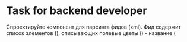 # Task for backend developer

Спроектируйте компонент для парсинга фидов (xml).
Фид содержит список элементов (<flowers>), описывающих полевые цветы (<flower>) - название (<title>),
описание (<description>), таксоны научной классификации (<species>, <genus> ...) и ссылки на фотографии
(<photo1>, <photo2> ... <photo5>).
Задача компонента получить фид, распарсить список, скачать фотографии в локальное хранилище и
сохранить результат своей работы.
Он должен поддерживать возможность загрузки файла из разных источников (внешняя ссылка, локальное
хранилище), выгрузки итоговых данных в разные хранилища (БД, облако). А так же логирование процесса и
отправку нотификаций по его завершению (slack, e-mail).
Последовательное скачивание фотографий - бутылочное горлышко компонента, опционально можно
проработать оптимизацию этого момента.

Ответ можно выполнить в виде UML-диаграммы в сервисе draw.io, либо в виде верхнеуровнего наброска на
PHP - интерфейсы, классы, методы без реализации.
При необходимости добавьте комментарии, описывающие логику и выбранные архитектурные решения.